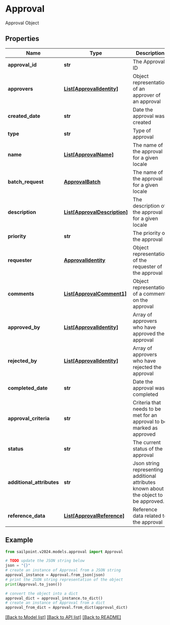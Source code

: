 # Approval

Approval Object

## Properties

Name | Type | Description | Notes
------------ | ------------- | ------------- | -------------
**approval_id** | **str** | The Approval ID | [optional] 
**approvers** | [**List[ApprovalIdentity]**](ApprovalIdentity.md) | Object representation of an approver of an approval | [optional] 
**created_date** | **str** | Date the approval was created | [optional] 
**type** | **str** | Type of approval | [optional] 
**name** | [**List[ApprovalName]**](ApprovalName.md) | The name of the approval for a given locale | [optional] 
**batch_request** | [**ApprovalBatch**](.md) | The name of the approval for a given locale | [optional] 
**description** | [**List[ApprovalDescription]**](ApprovalDescription.md) | The description of the approval for a given locale | [optional] 
**priority** | **str** | The priority of the approval | [optional] 
**requester** | [**ApprovalIdentity**](.md) | Object representation of the requester of the approval | [optional] 
**comments** | [**List[ApprovalComment1]**](ApprovalComment1.md) | Object representation of a comment on the approval | [optional] 
**approved_by** | [**List[ApprovalIdentity]**](ApprovalIdentity.md) | Array of approvers who have approved the approval | [optional] 
**rejected_by** | [**List[ApprovalIdentity]**](ApprovalIdentity.md) | Array of approvers who have rejected the approval | [optional] 
**completed_date** | **str** | Date the approval was completed | [optional] 
**approval_criteria** | **str** | Criteria that needs to be met for an approval to be marked as approved | [optional] 
**status** | **str** | The current status of the approval | [optional] 
**additional_attributes** | **str** | Json string representing additional attributes known about the object to be approved. | [optional] 
**reference_data** | [**List[ApprovalReference]**](ApprovalReference.md) | Reference data related to the approval | [optional] 

## Example

```python
from sailpoint.v2024.models.approval import Approval

# TODO update the JSON string below
json = "{}"
# create an instance of Approval from a JSON string
approval_instance = Approval.from_json(json)
# print the JSON string representation of the object
print(Approval.to_json())

# convert the object into a dict
approval_dict = approval_instance.to_dict()
# create an instance of Approval from a dict
approval_from_dict = Approval.from_dict(approval_dict)
```
[[Back to Model list]](../README.md#documentation-for-models) [[Back to API list]](../README.md#documentation-for-api-endpoints) [[Back to README]](../README.md)


